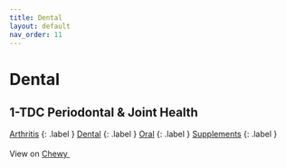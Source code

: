 ```yaml
---
title: Dental
layout: default
nav_order: 11
---
```


# Dental

## 1-TDC Periodontal & Joint Health

[Arthritis](arthritis.html)
{: .label }
[Dental](dental.html)
{: .label }
[Oral](oral.html)
{: .label }
[Supplements](supplements.html)
{: .label }


View on <a href="https://www.chewy.com/dp/231714" class="external" target="_blank">Chewy <svg width="18" height="18" viewBox="0 0 24 24" aria-labelledby="svg-external-link-title"><use xlink:href="#svg-external-link"></use></svg></a>

<!-- Updated 2024-10-18 02:52:49.339144Z -->
